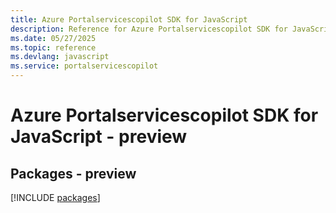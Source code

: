 ```yaml
---
title: Azure Portalservicescopilot SDK for JavaScript
description: Reference for Azure Portalservicescopilot SDK for JavaScript
ms.date: 05/27/2025
ms.topic: reference
ms.devlang: javascript
ms.service: portalservicescopilot
---
```

# Azure Portalservicescopilot SDK for JavaScript - preview
## Packages - preview
[!INCLUDE [packages](portalservicescopilot-index.md)]